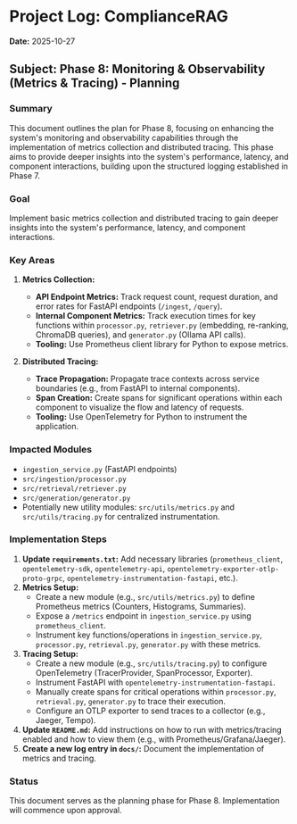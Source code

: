 # Project Log: ComplianceRAG

**Date:** 2025-10-27

## Subject: Phase 8: Monitoring & Observability (Metrics & Tracing) - Planning

### Summary

This document outlines the plan for Phase 8, focusing on enhancing the system's monitoring and observability capabilities through the implementation of metrics collection and distributed tracing. This phase aims to provide deeper insights into the system's performance, latency, and component interactions, building upon the structured logging established in Phase 7.

### Goal

Implement basic metrics collection and distributed tracing to gain deeper insights into the system's performance, latency, and component interactions.

### Key Areas

1.  **Metrics Collection:**
    *   **API Endpoint Metrics:** Track request count, request duration, and error rates for FastAPI endpoints (`/ingest`, `/query`).
    *   **Internal Component Metrics:** Track execution times for key functions within `processor.py`, `retriever.py` (embedding, re-ranking, ChromaDB queries), and `generator.py` (Ollama API calls).
    *   **Tooling:** Use Prometheus client library for Python to expose metrics.

2.  **Distributed Tracing:**
    *   **Trace Propagation:** Propagate trace contexts across service boundaries (e.g., from FastAPI to internal components).
    *   **Span Creation:** Create spans for significant operations within each component to visualize the flow and latency of requests.
    *   **Tooling:** Use OpenTelemetry for Python to instrument the application.

### Impacted Modules

*   `ingestion_service.py` (FastAPI endpoints)
*   `src/ingestion/processor.py`
*   `src/retrieval/retriever.py`
*   `src/generation/generator.py`
*   Potentially new utility modules: `src/utils/metrics.py` and `src/utils/tracing.py` for centralized instrumentation.

### Implementation Steps

1.  **Update `requirements.txt`:** Add necessary libraries (`prometheus_client`, `opentelemetry-sdk`, `opentelemetry-api`, `opentelemetry-exporter-otlp-proto-grpc`, `opentelemetry-instrumentation-fastapi`, etc.).
2.  **Metrics Setup:**
    *   Create a new module (e.g., `src/utils/metrics.py`) to define Prometheus metrics (Counters, Histograms, Summaries).
    *   Expose a `/metrics` endpoint in `ingestion_service.py` using `prometheus_client`.
    *   Instrument key functions/operations in `ingestion_service.py`, `processor.py`, `retrieval.py`, `generator.py` with these metrics.
3.  **Tracing Setup:**
    *   Create a new module (e.g., `src/utils/tracing.py`) to configure OpenTelemetry (TracerProvider, SpanProcessor, Exporter).
    *   Instrument FastAPI with `opentelemetry-instrumentation-fastapi`.
    *   Manually create spans for critical operations within `processor.py`, `retrieval.py`, `generator.py` to trace their execution.
    *   Configure an OTLP exporter to send traces to a collector (e.g., Jaeger, Tempo).
4.  **Update `README.md`:** Add instructions on how to run with metrics/tracing enabled and how to view them (e.g., with Prometheus/Grafana/Jaeger).
5.  **Create a new log entry in `docs/`:** Document the implementation of metrics and tracing.

### Status

This document serves as the planning phase for Phase 8. Implementation will commence upon approval.
